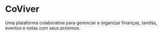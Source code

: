 # CoViver
Uma plataforma colaborativa para gerenciar e organizar finanças, tarefas, eventos e notas com seus próximos. 
